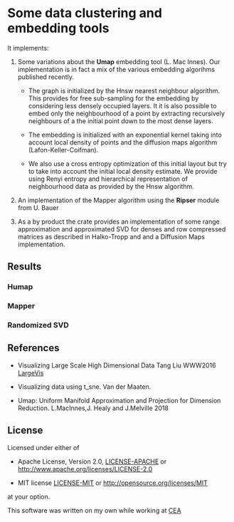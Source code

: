 # Some data clustering and embedding tools

It implements:

1. Some variations about the **Umap** embedding tool (L. Mac Innes). Our implementation is in fact a mix of the various embedding algorihms
    published recently.

   - The graph is initialized by the Hnsw nearest neighbour algorithm. This provides for free sub-sampling for the embedding by considering less densely occupied layers. It it is also possible to embed only the neighbourhood of a point by extracting recursively neighbours of a the initial point down to the most dense layers.
  
   - The embedding is initialized with an exponential kernel taking into account local density of points and the diffusion maps algorithm (Lafon-Keller-Coifman).

   - We also use a cross entropy optimization of this initial layout but try to take into account the initial local density estimate.
We provide using Renyi entropy and hierarchical representation of neighbourhood data as provided by the Hnsw algorithm.

2. An implementation of the Mapper algorithm using the **Ripser** module from U. Bauer

3. As a by product the crate provides an implementation of some range approximation and approximated SVD for denses and row compressed matrices as described in Halko-Tropp and and a Diffusion Maps implementation.

## Results

### Humap

### Mapper

### Randomized SVD

## References

- Visualizing Large Scale High Dimensional Data
  Tang Liu WWW2016 [LargeVis](https://arxiv.org/pdf/1602.00370.pdf)

- Visualizing data using t_sne.
  Van der Maaten.

- Umap: Uniform Manifold Approximation and Projection for Dimension Reduction.
  L.MacInnes,J. Healy and J.Melville 2018
  
## License

Licensed under either of

- Apache License, Version 2.0, [LICENSE-APACHE](LICENSE-APACHE) or <http://www.apache.org/licenses/LICENSE-2.0>
  
- MIT license [LICENSE-MIT](LICENSE-MIT) or <http://opensource.org/licenses/MIT>

at your option.

This software was written on my own while working at [CEA](http://www.cea.fr/)
